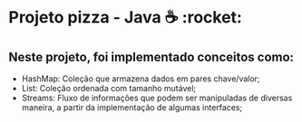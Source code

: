 <h1> Projeto pizza - Java ☕ :rocket: </h1>

<div>
  <h2>Neste projeto, foi implementado conceitos como:</h2>
</div>

<div>
  <ul>
    <li>HashMap: Coleção que armazena dados em pares chave/valor;</li>
    <li>List: Coleção ordenada com tamanho mutável;</li>
    <li>Streams: Fluxo de informações que podem ser manipuladas de diversas maneira, a partir da implementação de algumas interfaces;</li>
  </ul>
</div>
